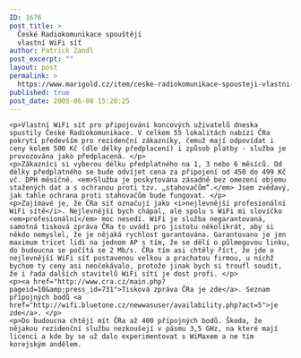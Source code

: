 ```yaml
---
ID: 1676
post_title: >
  České Radiokomunikace spouštějí
  vlastní WiFi síť
author: Patrick Zandl
post_excerpt: ""
layout: post
permalink: >
  https://www.marigold.cz/item/ceske-radiokomunikace-spousteji-vlastni-wifi-sit
published: true
post_date: 2005-06-08 15:20:25
---
```

	<p>Vlastní WiFi síť pro připojování koncových uživatelů dneska spustily České Radiokomunikace. V celkem 55 lokalitách nabízí ČRa pokrytí především pro rezidenční zákazníky, čemuž mají odpovídat i ceny kolem 500 Kč (dle délky předplacení) i způsob platby - služba je provozována jako předplacená. </p>
	<p>Zákazníci si vyberou délku předplatného na 1, 3 nebo 6 měsíců. Od délky předplatného se bude odvíjet cena za připojení od 450 do 499 Kč vč. DPH měsíčně. <em>Služba je poskytována zásadně bez omezení objemu stažených dat a s ochranou proti tzv. „stahovačům“.</em> Jsem zvědavý, jak tahle ochrana proti stahovačům bude fungovat. </p>
	<p>Zajímavé je, že ČRa síť označují jako <i>nejlevnější profesionální WiFi sítě</i>. Nejlevnější bych chápal, ale spolu s WiFi mi slovíčko <em>profesionální</em> moc nesedí. WiFi je služba negarantovaná, samotná tisková zpráva ČRa to uvádí pro jistotu několikrát, aby si někdo nemyslel, že je nějaká rychlost garantována. Garantovano je jen maximum tricet lidi na jednom AP s tím, že se dělí o půlmegovou linku, do budoucna se počítá se 2 Mb/s. ČRa tím asi chtěly říct, že jde o nejlevnější WiFi síť postavenou velkou a prachatou firmou, u níchž bychom ty ceny asi neočekávalo, protože jinak bych si troufl soudit, že i řada dalších stavitelů WiFi sítí je dost profi. </p>
	<p><a href="http://www.cra.cz/main.php?pageid=10&amp;press_id=731">Tisková zpráva ČRa je zde</a>. Seznam přípojných bodů <a href="http://wifi.bluetone.cz/newwasuser/availability.php?act=5">je zde</a>. </p>
	<p>Do budoucna chtějí mít ČRa až 400 přípojných bodů. Škoda, že nějakou rezidenční službu nezkoušejí v pásmu 3,5 GHz, na které mají licenci a kde by se už dalo experimentovat s WiMaxem a ne tím korejským andělem.
</p>
